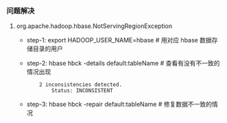 ### 问题解决
1. org.apache.hadoop.hbase.NotServingRegionException
	* step-1: export HADOOP_USER_NAME=hbase # 用对应 hbase 数据存储目录的用户
	* step-2: hbase hbck -details default:tableName # 查看有没有不一致的情况出现
		```
			2 inconsistencies detected.
		        Status: INCONSISTENT
		```

	* step-3: hbase hbck -repair default:tableName # 修复数据不一致的情况